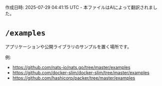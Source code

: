 作成日時: 2025-07-29 04:41:15 UTC - 本ファイルはAIによって翻訳されました。

# `/examples`

アプリケーションや公開ライブラリのサンプルを置く場所です。

例:

* https://github.com/nats-io/nats.go/tree/master/examples
* https://github.com/docker-slim/docker-slim/tree/master/examples
* https://github.com/hashicorp/packer/tree/master/examples
